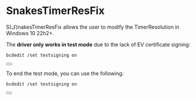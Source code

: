 # SnakesTimerResFix
S(ﮎ)nakesTimerResFix allows the user to modify the TimerResolution in Windows 10 22h2+.


The **driver only works in test mode** due to the lack of EV certificate signing:
<div class="highlight highlight-source-shell">
  <pre><code><span class="pl-s1"><span class="pl-c1">bcdedit</span> <span class="pl-s"><span class="pl-pds">/</span>set<span class="pl-pds"> </span>testsigning<span class="pl-pds"> </span>on</span></span></code></pre>
  <button class="btn btn-sm BtnGroup-item" data-clipboard-text="bcdedit /set testsigning on"></button>
</div>

To end the test mode, you can use the following:
<div class="highlight highlight-source-shell">
  <pre><code><span class="pl-s1"><span class="pl-c1">bcdedit</span> <span class="pl-s"><span class="pl-pds">/</span>set<span class="pl-pds"> </span>testsigning<span class="pl-pds"> </span>on</span></span></code></pre>
  <button class="btn btn-sm BtnGroup-item" data-clipboard-text="bcdedit /set testsigning on"></button>
</div>

